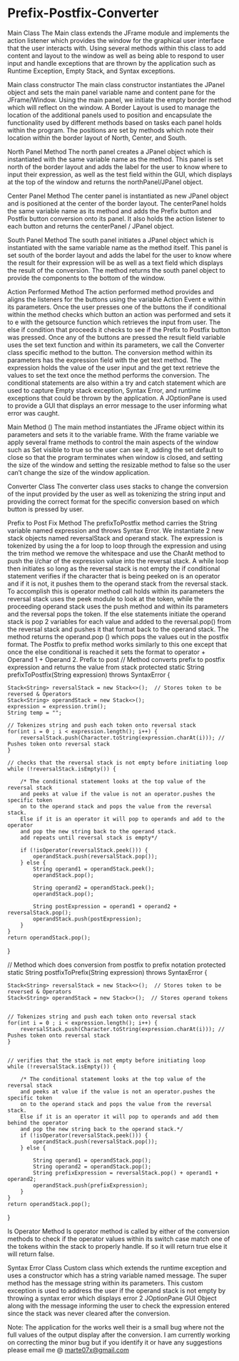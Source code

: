 # Prefix-Postfix-Converter

Main Class
The Main class extends the JFrame module and implements the action listener which provides the window for the graphical user interface that the user interacts with.  Using several methods within this class to add content and layout to the window as well as being able to respond to user input and handle exceptions that are thrown by the application such as Runtime Exception, Empty Stack, and Syntax exceptions. 

Main class constructor
The main class constructor instantiates the JPanel object and sets the main panel variable name and content pane for the JFrame/Window. Using the main panel, we initiate the empty border method which will reflect on the window. A Border Layout is used to manage the location of the additional panels used to position and encapsulate the functionality used by different methods based on tasks each panel holds within the program. The positions are set by methods which note their location within the border layout of North, Center, and South. 
 
North Panel Method
The north panel creates a JPanel object which is instantiated with the same variable name as the method. This panel is set north of the border layout and adds the label for the user to know where to input their expression, as well as the test field within the GUI, which displays at the top of the window and returns the northPanel/JPanel object.
 

Center Panel Method
The center panel is instantiated as new JPanel object and is positioned at the center of the border layout. The centerPanel holds the same variable name as its method and adds the Prefix button and Postfix button conversion onto its panel. It also holds the action listener to each button and returns the centerPanel / JPanel object. 
 

South Panel Method
The south panel initiates a JPanel object which is instantiated with the same variable name as the method itself. This panel is set south of the border layout and adds the label for the user to know where the result for their expression will be as well as a text field which displays the result of the conversion. The method returns the south panel object to provide the components to the bottom of the window. 
 
Action Performed Method
The action performed method provides and aligns the listeners for the buttons using the variable Action Event e within its parameters.  Once the user presses one of the buttons the if conditional within the method checks which button an action was performed and sets it to e with the getsource function which retrieves the input from user. 
The else if condition that proceeds it checks to see if the Prefix to Postfix button was pressed. Once any of the buttons are pressed the result field variable uses the set text function and within its parameters, we call the Converter class specific method to the button. The conversion method within its parameters has the expression field with the get text method. The expression holds the value of the user input and the get text retrieve the values to set the text once the method performs the conversion. The conditional statements are also within a try and catch statement which are used to capture Empty stack exception, Syntax Error, and runtime exceptions that could be thrown by the application. A JOptionPane is used to provide a GUI that displays an error message to the user informing what error was caught.  


 
 
Main Method ()
The main method instantiates the JFrame object within its parameters and sets it to the variable frame. With the frame variable we apply several frame methods to control the main aspects of the window such as Set visible to true so the user can see it, adding the set default to close so that the program terminates when window is closed, and setting the size of the window and setting the resizable method to false so the user can’t change the size of the window application. 
 

Converter Class
The converter class uses stacks to change the conversion of the input provided by the user as well as tokenizing the string input and providing the correct format for the specific conversion based on which button is pressed by user.

Prefix to Post Fix Method
The prefixToPostfix method carries the String variable named expression and throws Syntax Error. We instantiate 2 new stack objects named reversalStack and operand stack. The expression is tokenized by using the a for loop to loop through the expression and using the trim method we remove the whitespace and use the CharAt method to push the i/char of the expression value into the reversal stack. A while loop then initiates so long as the reversal stack is not empty the if conditional statement verifies if the character that is being peeked on is an operator and if it is not, it pushes them to the operand stack from the reversal stack. To accomplish this is operator method call holds within its parameters the reversal stack uses the peek module to look at the token, while the proceeding operand stack uses the push method and within its parameters and the reversal pops the token. If the else statements initiate the operand stack is pop 2 variables for each value and added to the reversal.pop() from the reversal stack and pushes it that format back to the operand stack. The method returns the operand.pop () which pops the values out in the postfix format. 
The Postfix to prefix method works similarly to this one except that once the else conditional is reached it sets the format to operator + Operand 1 + Operand 2. 
Prefix to post
// Method converts prefix to postfix expression and returns the value from stack
protected static String prefixToPostfix(String expression) throws SyntaxError {

    Stack<String> reversalStack = new Stack<>();  // Stores token to be reversed & Operators
    Stack<String> operandStack = new Stack<>();
    expression = expression.trim();
    String temp = "";

    // Tokenizes string and push each token onto reversal stack
    for(int i = 0 ; i < expression.length(); i++) {
        reversalStack.push(Character.toString(expression.charAt(i))); // Pushes token onto reversal stack
    }

    // checks that the reversal stack is not empty before initiating loop
    while (!reversalStack.isEmpty()) {

        /* The conditional statement looks at the top value of the reversal stack
        and peeks at value if the value is not an operator.pushes the specific token
        on to the operand stack and pops the value from the reversal stack.
        Else if it is an operator it will pop to operands and add to the operator
        and pop the new string back to the operand stack.
        add repeats until reversal stack is empty*/

        if (!isOperator(reversalStack.peek())) {
            operandStack.push(reversalStack.pop());
        } else {
            String operand1 = operandStack.peek();
            operandStack.pop();

            String operand2 = operandStack.peek();
            operandStack.pop();

            String postExpression = operand1 + operand2 + reversalStack.pop();
            operandStack.push(postExpression);
        }
    }
    return operandStack.pop();
}


// Method which does conversion from postfix to prefix notation
protected static String postfixToPrefix(String expression) throws SyntaxError {

    Stack<String> reversalStack = new Stack<>();  // Stores token to be reversed & Operators
    Stack<String> operandStack = new Stack<>();  // Stores operand tokens


    // Tokenizes string and push each token onto reversal stack
    for(int i = 0 ; i < expression.length(); i++) {
        reversalStack.push(Character.toString(expression.charAt(i))); // Pushes token onto reversal stack
    }


    // verifies that the stack is not empty before initiating loop
    while (!reversalStack.isEmpty()) {

        /* The conditional statement looks at the top value of the reversal stack
        and peeks at value if the value is not an operator.pushes the specific token
        on to the operand stack and pops the value from the reversal stack.
        Else if it is an operator it will pop to operands and add them behind the operator
        and pop the new string back to the operand stack.*/
        if (!isOperator(reversalStack.peek())) {
            operandStack.push(reversalStack.pop());
        } else {

            String operand1 = operandStack.pop();
            String operand2 = operandStack.pop();
            String prefixExpression = reversalStack.pop() + operand1 + operand2;
            operandStack.push(prefixExpression);
        }
    }
    return operandStack.pop();
}


Is Operator Method
Is operator method is called by either of the conversion methods to check if the operator values within its switch case match one of the tokens within the stack to properly handle. If so it will return true else it will return false. 
 

Syntax Error Class
Custom class which extends the runtime exception and uses a constructor which has a string variable named message. The super method has the message string within its parameters. This custom exception is used to address the user if the operand stack is not empty by throwing a syntax error which displays error 2 JOptionPane GUI Object along with the message informing the user to check the expression entered since the stack was never cleared after the conversion.  
 

Note: The application for the works well their is a small bug where not the full values of the output display after the conversion. I am currently working on correcting the minor bug but if you identify it or have any suggestions please email me @ marte07x@gmail.com
